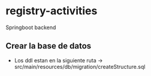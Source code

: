 # registry-activities
Springboot backend

## Crear la base de datos
* Los ddl estan en la siguiente ruta -> src/main/resources/db/migration/createStructure.sql
